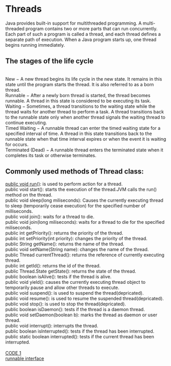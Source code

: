 # Threads
Java provides built-in support for multithreaded programming. A multi-threaded program contains two or more parts that can run concurrently. Each part of such a program is called a thread, and each thread defines a separate path of execution. When a Java program starts up, one thread begins running immediately.<br>
## The stages of the life cycle 
<br>
New − A new thread begins its life cycle in the new state. It remains in this state until the program starts the thread. It is also referred to as a born thread.
<br>
Runnable − After a newly born thread is started, the thread becomes runnable. A thread in this state is considered to be executing its task.
<br>
Waiting − Sometimes, a thread transitions to the waiting state while the thread waits for another thread to perform a task. A thread transitions back to the runnable state only when another thread signals the waiting thread to continue executing.
<br>
Timed Waiting − A runnable thread can enter the timed waiting state for a specified interval of time. A thread in this state transitions back to the runnable state when that time interval expires or when the event it is waiting for occurs.
<br>
Terminated (Dead) − A runnable thread enters the terminated state when it completes its task or otherwise terminates.<br>

## Commonly used methods of Thread class:
[public void run()](https://github.com/Nehasingh1300/Java/blob/master/ThreadRun.java): is used to perform action for a thread.<br>
public void start(): starts the execution of the thread.JVM calls the run() method on the thread.<br>
public void sleep(long miliseconds): Causes the currently executing thread to sleep (temporarily cease execution) for the specified number of milliseconds.<br>
public void join(): waits for a thread to die.<br>
public void join(long miliseconds): waits for a thread to die for the specified miliseconds.<br>
public int getPriority(): returns the priority of the thread.<br>
public int setPriority(int priority): changes the priority of the thread.<br>
public String getName(): returns the name of the thread.<br>
public void setName(String name): changes the name of the thread.<br>
public Thread currentThread(): returns the reference of currently executing thread.<br>
public int getId(): returns the id of the thread.<br>
public Thread.State getState(): returns the state of the thread.<br>
public boolean isAlive(): tests if the thread is alive.<br>
public void yield(): causes the currently executing thread object to temporarily pause and allow other threads to execute.<br>
public void suspend(): is used to suspend the thread(depricated).<br>
public void resume(): is used to resume the suspended thread(depricated).<br>
public void stop(): is used to stop the thread(depricated).<br>
public boolean isDaemon(): tests if the thread is a daemon thread.<br>
public void setDaemon(boolean b): marks the thread as daemon or user thread.<br>
public void interrupt(): interrupts the thread.<br>
public boolean isInterrupted(): tests if the thread has been interrupted.<br>
public static boolean interrupted(): tests if the current thread has been interrupted.<br>
<br>[CODE 1](https://github.com/Nehasingh1300/Java/blob/master/threads.java)
<br>[runnable interface](https://github.com/Nehasingh1300/Java/blob/master/runnableDemo.java)
